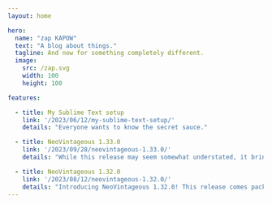 ```yaml
---
layout: home

hero:
  name: "zap KAPOW"
  text: "A blog about things."
  tagline: And now for something completely different.
  image:
    src: /zap.svg
    width: 100
    height: 100

features:

  - title: My Sublime Text setup
    link: '/2023/06/12/my-sublime-text-setup/'
    details: "Everyone wants to know the secret sauce."

  - title: NeoVintageous 1.33.0
    link: '/2023/09/28/neovintageous-1.33.0/'
    details: "While this release may seem somewhat understated, it brings many subtle enhancements, fixes, and an overall refinement of existing features."

  - title: NeoVintageous 1.32.0
    link: '/2023/08/12/neovintageous-1.32.0/'
    details: "Introducing NeoVintageous 1.32.0! This release comes packed with exciting features."
---
```


